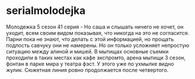 # serialmolodejka
Молодежка 5 сезон 41 серия - Но саша и слышать ничего не хочет, он уходит, всем своим видом показывая, что никогда на это не согласится. Парни пока не знают, что делать с этой информацией, но прощать подлость савчуку они не намерены. Но он только усложняет непростую ситуацию между алиной и мишей. В мытищах основные съемки проходили в таких местах как кафе экспромто, арена мытищи 3 сезон, фонтан в парке мира у театра фэст. У этого уже по ухмылке видно жулик. Сюжетная линия ровно продолжается после четвертого.
